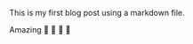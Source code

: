 This is my first blog post using a markdown file.

Amazing 🚀 🚀 🚀 🚀 

<Youtube videoId="RE2eHnOEqI4" />
